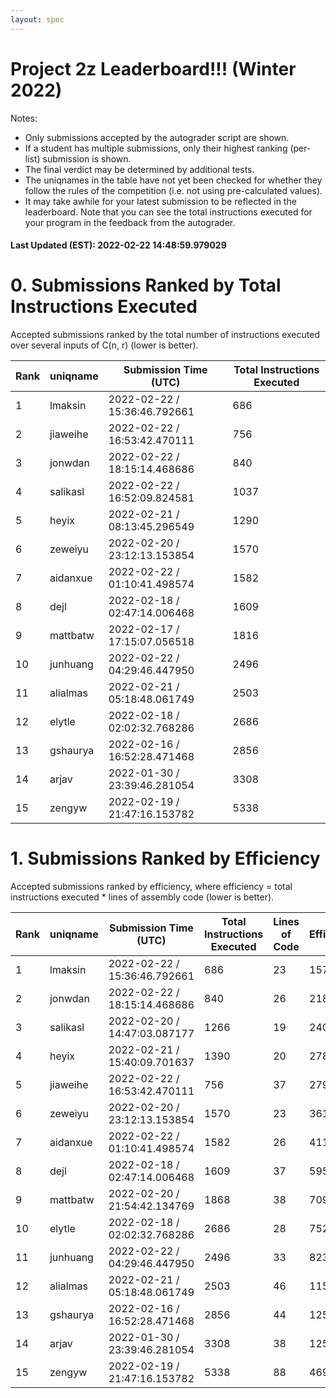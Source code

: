 ```yaml
---
layout: spec
---
```


Project 2z Leaderboard!!! (Winter 2022)
==============================
Notes:
- Only submissions accepted by the autograder script are shown.
- If a student has multiple submissions, only their highest ranking (per-list) submission is shown.
- The final verdict may be determined by additional tests.
- The uniqnames in the table have not yet been checked for whether they follow the rules of the competition (i.e. not using pre-calculated values).
- It may take awhile for your latest submission to be reflected in the leaderboard. Note that you can see the total instructions executed for your program in the feedback from the autograder.


#### Last Updated (EST): 2022-02-22 14:48:59.979029

# 0. Submissions Ranked by Total Instructions Executed
Accepted submissions ranked by the total number of instructions executed over several inputs of C(n, r) (lower is better).

| Rank  | uniqname | Submission Time (UTC) | Total Instructions Executed |
|---|---|---|---|
| 1 | lmaksin | 2022-02-22 / 15:36:46.792661 | 686 |
| 2 | jiaweihe | 2022-02-22 / 16:53:42.470111 | 756 |
| 3 | jonwdan | 2022-02-22 / 18:15:14.468686 | 840 |
| 4 | salikasl | 2022-02-22 / 16:52:09.824581 | 1037 |
| 5 | heyix | 2022-02-21 / 08:13:45.296549 | 1290 |
| 6 | zeweiyu | 2022-02-20 / 23:12:13.153854 | 1570 |
| 7 | aidanxue | 2022-02-22 / 01:10:41.498574 | 1582 |
| 8 | dejl | 2022-02-18 / 02:47:14.006468 | 1609 |
| 9 | mattbatw | 2022-02-17 / 17:15:07.056518 | 1816 |
| 10 | junhuang | 2022-02-22 / 04:29:46.447950 | 2496 |
| 11 | alialmas | 2022-02-21 / 05:18:48.061749 | 2503 |
| 12 | elytle | 2022-02-18 / 02:02:32.768286 | 2686 |
| 13 | gshaurya | 2022-02-16 / 16:52:28.471468 | 2856 |
| 14 | arjav | 2022-01-30 / 23:39:46.281054 | 3308 |
| 15 | zengyw | 2022-02-19 / 21:47:16.153782 | 5338 |


# 1. Submissions Ranked by Efficiency
Accepted submissions ranked by efficiency, where efficiency = total instructions executed * lines of assembly code (lower is better).

| Rank  | uniqname | Submission Time (UTC) | Total Instructions Executed |Lines of Code | Efficiency |
|---|---|---|---|---|---|
| 1 | lmaksin | 2022-02-22 / 15:36:46.792661 | 686 | 23 | 15778 |
| 2 | jonwdan | 2022-02-22 / 18:15:14.468686 | 840 | 26 | 21840 |
| 3 | salikasl | 2022-02-20 / 14:47:03.087177 | 1266 | 19 | 24054 |
| 4 | heyix | 2022-02-21 / 15:40:09.701637 | 1390 | 20 | 27800 |
| 5 | jiaweihe | 2022-02-22 / 16:53:42.470111 | 756 | 37 | 27972 |
| 6 | zeweiyu | 2022-02-20 / 23:12:13.153854 | 1570 | 23 | 36110 |
| 7 | aidanxue | 2022-02-22 / 01:10:41.498574 | 1582 | 26 | 41132 |
| 8 | dejl | 2022-02-18 / 02:47:14.006468 | 1609 | 37 | 59533 |
| 9 | mattbatw | 2022-02-20 / 21:54:42.134769 | 1868 | 38 | 70984 |
| 10 | elytle | 2022-02-18 / 02:02:32.768286 | 2686 | 28 | 75208 |
| 11 | junhuang | 2022-02-22 / 04:29:46.447950 | 2496 | 33 | 82368 |
| 12 | alialmas | 2022-02-21 / 05:18:48.061749 | 2503 | 46 | 115138 |
| 13 | gshaurya | 2022-02-16 / 16:52:28.471468 | 2856 | 44 | 125664 |
| 14 | arjav | 2022-01-30 / 23:39:46.281054 | 3308 | 38 | 125704 |
| 15 | zengyw | 2022-02-19 / 21:47:16.153782 | 5338 | 88 | 469744 |


